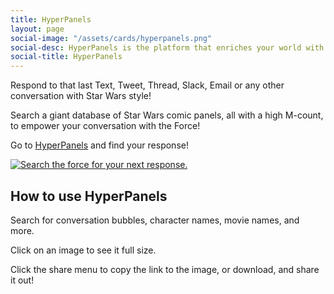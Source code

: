 ```yaml
---
title: HyperPanels
layout: page
social-image: "/assets/cards/hyperpanels.png"
social-desc: HyperPanels is the platform that enriches your world with Star Wars. Find the best response that make your conversations more positive, more expressive, and more you.
social-title: HyperPanels
---
```


Respond to that last Text, Tweet, Thread, Slack, Email or any other conversation with Star Wars style!

Search a giant database of Star Wars comic panels, all with a high M-count, to empower your conversation with the Force!

Go to <a href="https://comics.starwars.guide" target="_blank">HyperPanels</a> and find your response!

<a href="https://comics.starwars.guide" target="_blank"><img src="{{ 'assets/hyperpanel.png' | relative_url }}" alt="Search the force for your next response." /></a>

## How to use HyperPanels

Search for conversation bubbles, character names, movie names, and more. 

Click on an image to see it full size.

Click the share menu to copy the link to the image, or download, and share it out!
